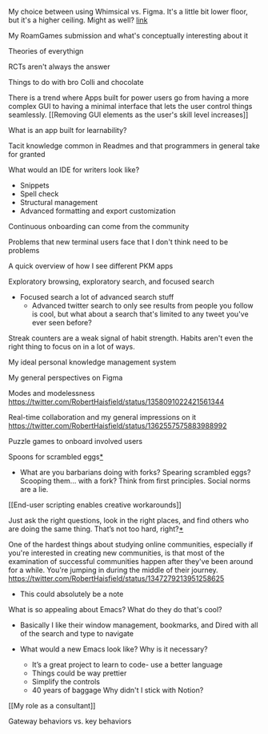 My choice between using Whimsical vs. Figma. It's a little bit lower floor, but it's a higher ceiling. Might as well? [link](https://twitter.com/RobertHaisfield/status/1349878603337535488)

My RoamGames submission and what's conceptually interesting about it

Theories of everythign

RCTs aren't always the answer

Things to do with bro Colli and chocolate 

There is a trend where Apps built for power users go from having a more complex GUI to having a minimal interface that lets the user control things seamlessly. [[Removing GUI elements as the user's skill level increases]]

What is an app built for learnability?

Tacit knowledge common in Readmes and that programmers in general take for granted 

What would an IDE for writers look like?
* Snippets
* Spell check
* Structural management
* Advanced formatting and export customization

Continuous onboarding can come from the community

Problems that new terminal users face that I don't think need to be problems

A quick overview of how I see different PKM apps

Exploratory browsing, exploratory search, and focused search
* Focused search a lot of advanced search stuff
	* Advanced twitter search to only see results from people you follow is cool, but what about a search that's limited to any tweet you've ever seen before?

Streak counters are a weak signal of habit strength. Habits aren't even the right thing to focus on in a lot of ways.

My ideal personal knowledge management system

My general perspectives on Figma

Modes and modelessness https://twitter.com/RobertHaisfield/status/1358091022421561344

Real-time collaboration and my general impressions on it https://twitter.com/RobertHaisfield/status/1362557575883988992

Puzzle games to onboard involved users

Spoons for scrambled eggs[*](https://twitter.com/RobertHaisfield/status/1363153555599753217)
* What are you barbarians doing with forks? Spearing scrambled eggs? Scooping them... with a fork? Think from first principles. Social norms are a lie.

[[End-user scripting enables creative workarounds]]

Just ask the right questions, look in the right places, and find others who are doing the same thing. That’s not too hard, right?[*](https://twitter.com/RobertHaisfield/status/1357394316868546561)

One of the hardest things about studying online communities, especially if you're interested in creating new communities, is that most of the examination of successful communities happen after they've been around for a while. You're jumping in during the middle of their journey. https://twitter.com/RobertHaisfield/status/1347279213951258625
* This could absolutely be a note

What is so appealing about Emacs? What do they do that's cool?
* Basically I like their window management, bookmarks, and Dired with all of the search and type to navigate


* What would a new Emacs look like? Why is it necessary?
	* It’s a great project to learn to code- use a better language
	* Things could be way prettier
	* Simplify the controls
	* 40 years of baggage
Why didn't I stick with Notion?

[[My role as a consultant]]

Gateway behaviors vs. key behaviors


